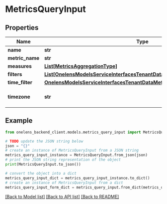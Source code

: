 # MetricsQueryInput


## Properties

Name | Type | Description | Notes
------------ | ------------- | ------------- | -------------
**name** | **str** |  | 
**metric_name** | **str** |  | 
**measures** | [**List[MetricsAggregationType]**](MetricsAggregationType.md) |  | 
**filters** | [**List[OnelensModelsServiceInterfacesTenantDataMetricsServiceFilterCriteria]**](OnelensModelsServiceInterfacesTenantDataMetricsServiceFilterCriteria.md) |  | 
**time_filter** | [**OnelensModelsServiceInterfacesTenantDataMetricsServiceTimeDimensionInput**](OnelensModelsServiceInterfacesTenantDataMetricsServiceTimeDimensionInput.md) |  | 
**timezone** | **str** |  | [optional] [default to 'Asia/Kolkata']

## Example

```python
from onelens_backend_client.models.metrics_query_input import MetricsQueryInput

# TODO update the JSON string below
json = "{}"
# create an instance of MetricsQueryInput from a JSON string
metrics_query_input_instance = MetricsQueryInput.from_json(json)
# print the JSON string representation of the object
print(MetricsQueryInput.to_json())

# convert the object into a dict
metrics_query_input_dict = metrics_query_input_instance.to_dict()
# create an instance of MetricsQueryInput from a dict
metrics_query_input_form_dict = metrics_query_input.from_dict(metrics_query_input_dict)
```
[[Back to Model list]](../README.md#documentation-for-models) [[Back to API list]](../README.md#documentation-for-api-endpoints) [[Back to README]](../README.md)


